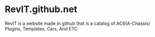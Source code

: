 # RevIT.github.net
RevIT is a website made in github that is a catalog of AC6(A-Chassis) Plugins, Templates, Cars, And ETC
